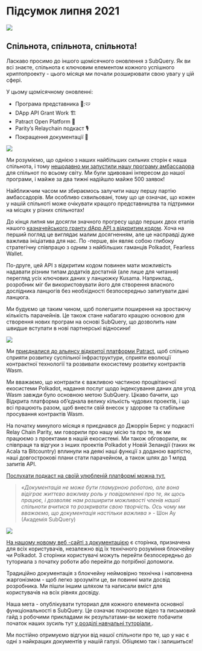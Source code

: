 # Підсумок липня 2021

![](https://miro.medium.com/max/1400/1*2z3_9s-SY7dAvfe6xf9IDA.png)

## Спільнота, спільнота, спільнота!


Ласкаво просимо до іншого щомісячного оновлення з SubQuery. Як ви всі знаєте, спільнота є ключовим елементом кожного успішного криптопроекту - цього місяця ми почали розширювати свою увагу у цій сфері.

У цьому щомісячному оновленні:

-   Програма представника 👩:🩲
-   DApp API Grant Work 🏗
-   Patract Open Platform 🌃
-   Parity’s Relaychain подкаст 🎙
-   Покращення документації 📑


![](https://miro.medium.com/max/1400/0*pe3Z3x1lGb_RLa5x)

Ми розуміємо, що однією з наших найбільших сильних сторін є наша спільнота, і тому [ нещодавно ми запустили нашу програму амбассадора](https://subquery.medium.com/introducing-the-subquery-ambassador-program-aa82613ab804) для спільнот по всьому світу. Ми були здивовані інтересом до нашої програми, і майже за два тижні надійшло майже 500 заявок!

Найближчим часом ми збираємось залучити нашу першу партію амбассадорiв. Ми особливо схвильовані, тому що це означає, що кожен у нашій спільноті може очікувати кращого представництва та підтримки на місцях у різних спiльнотах!

До кінця липня ми досягли значного прогресу щодо перших двох етапів нашого [казначейського гранту dApp API з відкритим кодом](https://kusama.polkassembly.io/treasury/95). Хоча на перший погляд це виглядає малим досягненням, але це насправді дуже важлива ініціатива для нас. По -перше, він являє собою глибоку стратегічну співпрацю з одним з найбільших гаманців Polkadot, Fearless Wallet.

По-друге, цей API з відкритим кодом повинен мати можливість надавати різним типам додатків достатній (але лише для читання) перегляд усіх ключових даних у ланцюжку Kusama. Наприклад,. розробник міг би використовувати його для створення власного дослідника ланцюгів без необхідності безпосередньо запитувати дані ланцюга.

Ми будуємо це таким чином, щоб полегшити поширення на зростаючу кількість парачейнiв. Це також стане набагато кращою основою для створення нових програм на основі SubQuery, що дозволить нам швидше вступати в нові партнерські відносини!

![](https://miro.medium.com/max/1400/0*AhM68fyjjSp_2edZ)

Ми [приєдналися до альянсу відкритої платформи Patract](https://subquery.medium.com/subquery-is-joining-the-patract-open-platform-91682c748a57), щоб спільно сприяти розвитку суспільної інфраструктури, сприяти еволюції контрактної технології та розвивати екосистему розвитку контрактів Wasm.

Ми вважаємо, що контракти є важливою частиною процвітаючої екосистеми Polkadot, надання послуг щодо індексування даних для угод Wasm завжди було основною метою SubQuery. Цікаво бачити, що Відкрита платформа об’єднала велику кількість чудових проектів, і що всі працюють разом, щоб внести свій внесок у здорове та стабільне просування контрактів Wasm.

На початку минулого місяця я приєднався до Джоррін Бернс у подкасті Relay Chain Parity, ми говорили про нашу місію та про те, як ми працюємо з проектами в нашій екосистемі. Ми також обговорили, як співпраця та відгуки з інших проектів Polkadot у Новій Зеландії (таких як Acala та Bitcountry) вплинули на деякі наші функції з доданою вартістю, наші довгострокові плани стати парачейном, а також шлях до 1 млрд запитів API.

[Послухати подкаст на своїй улюбленій платформі можна тут.](https://relaychain.fm/35-querying-the-worlds-data-with-subquery)

> _«Документація не може бути гламурною роботою, але вона відіграє життєво важливу роль у повідомленні про те, як щось працює, і дозволяє нам розширити можливості членів нашої спільноти вчитися та розкривати свою творчість. Ось чому ми вважаємо, що документація настільки важлива »_ - Шон Ау (Академія SubQuery)

![](https://miro.medium.com/max/1200/0*tvcfXFxHc6shdmAy.gif)

[На нашому новому веб -сайті з документацією](https://doc.subquery.network/) є сторінка, призначена для всіх користувачів, незалежно від їх технічного розуміння блокчейну чи Polkadot. З сторінки користувачі можуть перейти безпосередньо до туториала з початку роботи або перейти до потрібної допомоги.

Традиційно документація з блокчейну неймовірно технічна і наповнена жаргонізмом - щоб легко зрозуміти це, ви повинні мати досвід розробника. Ми пішли іншим шляхом та написали вміст для користувачів на всіх рівнях досвіду.

Наша мета - опублікувати туториал для кожного елемента основної функціональності в SubQuery. Це означає покрокове відео та письмовий гайд з робочими прикладами як результатами-ви можете побачити початок наших зусиль тут [у розділі навчальні туторiали ](https://doc.subquery.network/tutorials_examples/howto.html).

Ми постійно отримуємо відгуки від нашої спільноти про те, що у нас є одні з найкращих документів у нашій галузі. Обіцяємо так і залишиться!
